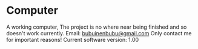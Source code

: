 # Computer
A working computer, The project is no where near being finished and so doesn't work currently.
Email: bubuinenbubu@gmail.com
Only contact me for important reasons!
Current software version: 1.00
